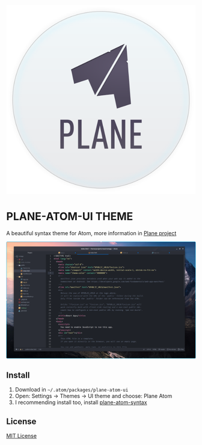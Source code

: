 <p align="center">
<img src="assets/icon.svg" />
</p>


# PLANE-ATOM-UI THEME

A beautiful syntax theme for Atom, more information in [Plane project](https://github.com/wfpaisa/plane)

<p align="center">
<img src="assets/screenshots/screenshot-01.png" />
</p>

## Install
1. Download in `~/.atom/packages/plane-atom-ui`
2. Open: Settings -> Themes -> UI theme  and choose: Plane Atom
3. I recommending install too, install [plane-atom-syntax](https://github.com/wfpaisa/plane-atom-syntax)



## License

[MIT License](./LICENSE)
